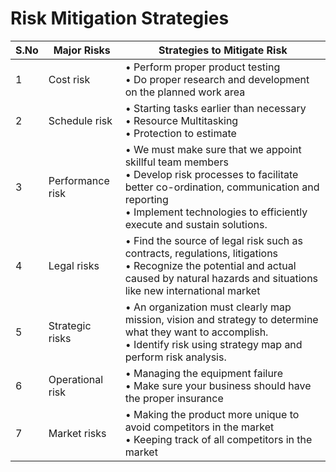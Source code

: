 # Risk Mitigation Strategies

S.No |Major Risks|Strategies to Mitigate Risk|
----|---|---|
1|Cost risk|•         Perform proper product testing  <br> •	Do proper research and development on the planned work area|
2|Schedule risk|•	Starting tasks earlier than necessary<br>•	Resource Multitasking<br>•	Protection to estimate
3|Performance risk|•	We must make sure that we appoint skillful team members<br>•	Develop risk processes to facilitate better co-ordination, communication and reporting<br>•	Implement technologies to efficiently execute and sustain solutions.|
4|Legal risks|•	Find the source of legal risk such as contracts, regulations, litigations<br>•	Recognize the potential and actual caused by natural hazards and situations like new international market|
5|Strategic risks|•	An organization must clearly map mission, vision and strategy to determine what they want to accomplish.<br>•	Identify risk using strategy map and perform risk analysis.|
6|Operational risk|•	Managing the equipment failure<br>•	Make sure your business should have the proper insurance|
7|Market risks|•	Making the product more unique to avoid competitors in the market<br>•	Keeping track of all competitors in the market|
